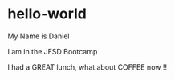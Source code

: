 # hello-world

My Name is Daniel

I am in the JFSD Bootcamp

I had a GREAT lunch, what about COFFEE now !!
